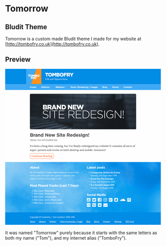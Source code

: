 # Tomorrow
## Bludit Theme
Tomorrow is a custom made Bludit theme I made for my website at [http://tombofry.co.uk](http://tombofry.co.uk).

## Preview
![preview](https://raw.githubusercontent.com/TomboFry/bludit-tomorrow-theme/master/preview.png "Tomorrow Preview")

It was named "Tomorrow" purely because it starts with the same letters as both my name ("Tom"), and my internet alias ("TomboFry").
